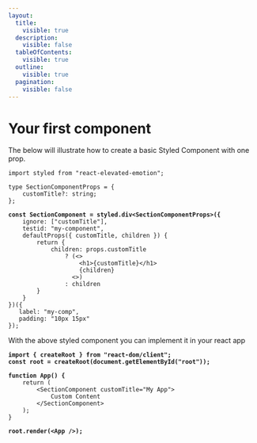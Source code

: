 ```yaml
---
layout:
  title:
    visible: true
  description:
    visible: false
  tableOfContents:
    visible: true
  outline:
    visible: true
  pagination:
    visible: false
---
```


# Your first component

The below will illustrate how to create a basic Styled Component with one prop.

<pre class="language-typescript"><code class="lang-typescript">import styled from "react-elevated-emotion";

type SectionComponentProps = {
    customTitle?: string;
};

<strong>const SectionComponent = styled.div&#x3C;SectionComponentProps>({
</strong>    ignore: ["customTitle"],
    testid: "my-component",
    defaultProps({ customTitle, children }) {
        return {
            children: props.customTitle
                ? (&#x3C;>
                    &#x3C;h1>{customTitle}&#x3C;/h1>
                    {children}
                  &#x3C;>)
                : children
        }
    }
})({
   label: "my-comp",
   padding: "10px 15px"
});
</code></pre>

With the above styled component you can implement it in your react app

<pre class="language-typescript"><code class="lang-typescript"><strong>import { createRoot } from "react-dom/client";
</strong><strong>const root = createRoot(document.getElementById("root"));
</strong><strong>
</strong><strong>function App() {
</strong>    return (
        &#x3C;SectionComponent customTitle="My App">
            Custom Content
        &#x3C;/SectionComponent>
    );
}
<strong>
</strong><strong>root.render(&#x3C;App />);
</strong></code></pre>

